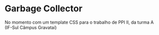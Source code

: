 # Garbage Collector

No momento com um template CSS para o trabalho de PPI II, da turma A (IF-Sul Câmpus Gravataí)
